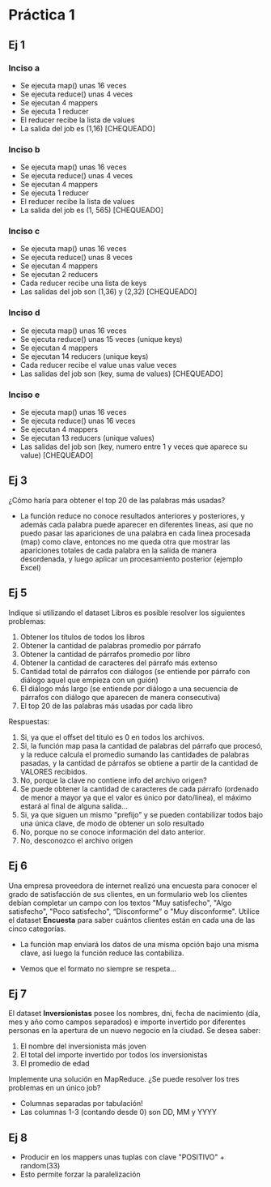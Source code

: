# Práctica 1

## Ej 1
### Inciso a
* Se ejecuta map() unas 16 veces
* Se ejecuta reduce() unas 4 veces
* Se ejecutan 4 mappers
* Se ejecuta 1 reducer
* El reducer recibe la lista de values
* La salida del job es (1,16) [CHEQUEADO]

### Inciso b
* Se ejecuta map() unas 16 veces
* Se ejecuta reduce() unas 4 veces
* Se ejecutan 4 mappers
* Se ejecuta 1 reducer
* El reducer recibe la lista de values
* La salida del job es (1, 565) [CHEQUEADO]

### Inciso c
* Se ejecuta map() unas 16 veces
* Se ejecuta reduce() unas 8 veces
* Se ejecutan 4 mappers
* Se ejecutan 2 reducers
* Cada reducer recibe una lista de keys
* Las salidas del job son (1,36) y (2,32) [CHEQUEADO]

### Inciso d
* Se ejecuta map() unas 16 veces
* Se ejecuta reduce() unas 15 veces (unique keys)
* Se ejecutan 4 mappers
* Se ejecutan 14 reducers (unique keys)
* Cada reducer recibe el value unas value veces
* Las salidas del job son (key, suma de values) [CHEQUEADO]

### Inciso e
* Se ejecuta map() unas 16 veces
* Se ejecuta reduce() unas 16 veces
* Se ejecutan 4 mappers
* Se ejecutan 13 reducers (unique values)
* Las salidas del job son (key, numero entre 1 y veces que aparece su value) [CHEQUEADO]


## Ej 3
¿Cómo  haría  para obtener el  top  20  de  las palabras  más usadas?
* La función reduce no conoce resultados anteriores y posteriores, y además cada palabra puede aparecer en diferentes lineas, asi que no puedo pasar las apariciones de una palabra en cada linea procesada (map) como clave, entonces no me queda otra que mostrar las apariciones totales de cada palabra en la salida de manera desordenada, y luego aplicar un procesamiento posterior (ejemplo Excel)

## Ej 5
Indique si utilizando el dataset Libros es posible resolver los siguientes problemas:
1) Obtener los títulos de todos los libros
2) Obtener  la cantidad de palabras promedio por párrafo
3) Obtener  la cantidad de párrafos promedio por libro
4) Obtener  la cantidad de caracteres del párrafo más extenso
5) Cantidad total de párrafos con diálogos (se entiende por párrafo con diálogo aquel que empieza con un guión)
6) El diálogo más largo (se entiende por diálogo a una secuencia de párrafos con diálogo que aparecen de manera consecutiva)
7) El top 20 de las palabras más usadas por cada libro

Respuestas:

1) Si, ya que el offset del titulo es 0 en todos los archivos.
2) Si, la función map pasa la cantidad de palabras del párrafo que procesó, y la reduce calcula el promedio sumando las cantidades de palabras pasadas, y la cantidad de párrafos se obtiene a partir de la cantidad de VALORES recibidos.
3) No, porque la clave no contiene info del archivo origen?
4) Se puede obtener la cantidad de caracteres de cada párrafo (ordenado de menor a mayor ya que el valor es único por dato/linea), el máximo estará al final de alguna salida...
5) Si, ya que siguen un mismo "prefijo" y se pueden contabilizar todos bajo una única clave, de modo de obtener un solo resultado
6) No, porque no se conoce información del dato anterior.
7) No, desconozco el archivo origen

## Ej 6
Una  empresa  proveedora de  internet  realizó  una  encuesta  para  conocer  el  grado  de satisfacción  de  sus  clientes, en un  formulario  web  los  clientes debían  completar  un campo con los textos "Muy   satisfecho", "Algo satisfecho", "Poco satisfecho", “Disconforme” o "Muy disconforme". Utilice  el  dataset <b>Encuesta</b>  para  saber  cuántos clientes están en cada una de las cinco categorías.

* La función map enviará los datos de una misma opción bajo una misma clave, asi luego la función reduce las contabiliza.

* Vemos que el formato no siempre se respeta...

## Ej 7
El dataset <b>Inversionistas</b>  posee  los nombres, dni, fecha de nacimiento (día, mes y año como  campos  separados) e importe invertido por  diferentes personas en la apertura de un nuevo negocio en la ciudad. Se desea saber:
1) El nombre del inversionista más joven
2) El total del importe invertido por todos los inversionistas
3) El promedio de edad

Implemente una solución en MapReduce. ¿Se puede resolver los tres problemas en un único job?

* Columnas separadas por tabulación!
* Las columnas 1-3 (contando desde 0) son DD, MM y YYYY

## Ej 8
- Producir en los mappers unas tuplas con clave "POSITIVO" + random(33)
- Esto permite forzar la paralelización